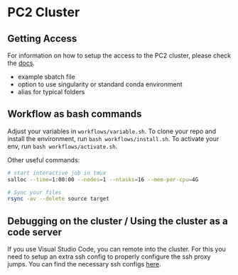 # PC2 Cluster

## Getting Access
For information on how to setup the access to the PC2 cluster, please check the [docs](https://docs.google.com/document/d/1BavfcqX6hdbElOb3xKcTOLKhutgzKWCfk1WIh1lh12Y/edit?usp=sharing).



* example sbatch file
* option to use singularity or standard conda environment
* alias for typical folders



## Workflow as bash commands
Adjust your variables in `workflows/variable.sh`.
To clone your repo and install the environment, run `bash workflows/install.sh`.
To activate your env, run `bash workflows/activate.sh`.

Other useful commands:
```bash
# start interactive job in tmux
salloc --time=1:00:00 --nodes=1 --ntasks=16 --mem-per-cpu=4G

# Sync your files 
rsync -av --delete source target

``` 

## Debugging on the cluster / Using the cluster as a code server
If you use Visual Studio Code, you can remote into the cluster.
For this you need to setup an extra ssh config to properly configure the ssh proxy jumps.
You can find the necessary ssh configs [here](https://upb-pc2.atlassian.net/wiki/spaces/PC2DOK/pages/1902225/Access+for+Applications+like+Visual+Studio+Code).
